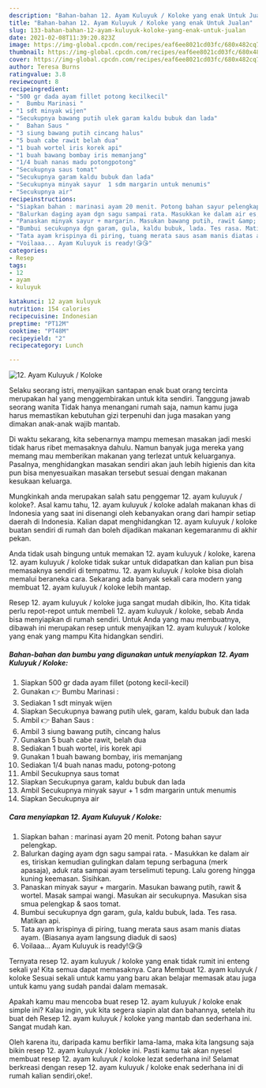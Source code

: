 ```yaml
---
description: "Bahan-bahan 12. Ayam Kuluyuk / Koloke yang enak Untuk Jualan"
title: "Bahan-bahan 12. Ayam Kuluyuk / Koloke yang enak Untuk Jualan"
slug: 133-bahan-bahan-12-ayam-kuluyuk-koloke-yang-enak-untuk-jualan
date: 2021-02-08T11:39:20.823Z
image: https://img-global.cpcdn.com/recipes/eaf6ee8021cd03fc/680x482cq70/12-ayam-kuluyuk-koloke-foto-resep-utama.jpg
thumbnail: https://img-global.cpcdn.com/recipes/eaf6ee8021cd03fc/680x482cq70/12-ayam-kuluyuk-koloke-foto-resep-utama.jpg
cover: https://img-global.cpcdn.com/recipes/eaf6ee8021cd03fc/680x482cq70/12-ayam-kuluyuk-koloke-foto-resep-utama.jpg
author: Teresa Burns
ratingvalue: 3.8
reviewcount: 8
recipeingredient:
- "500 gr dada ayam fillet potong kecilkecil"
- "  Bumbu Marinasi "
- "1 sdt minyak wijen"
- "Secukupnya bawang putih ulek garam kaldu bubuk dan lada"
- "  Bahan Saus "
- "3 siung bawang putih cincang halus"
- "5 buah cabe rawit belah dua"
- "1 buah wortel iris korek api"
- "1 buah bawang bombay iris memanjang"
- "1/4 buah nanas madu potongpotong"
- "Secukupnya saus tomat"
- "Secukupnya garam kaldu bubuk dan lada"
- "Secukupnya minyak sayur  1 sdm margarin untuk menumis"
- "Secukupnya air"
recipeinstructions:
- "Siapkan bahan : marinasi ayam 20 menit. Potong bahan sayur pelengkap."
- "Balurkan daging ayam dgn sagu sampai rata. Masukkan ke dalam air es, tiriskan kemudian gulingkan dalam tepung serbaguna (merk apasaja), aduk rata sampai ayam terselimuti tepung. Lalu goreng hingga kuning keemasan. Sisihkan."
- "Panaskan minyak sayur + margarin. Masukan bawang putih, rawit &amp; wortel. Masak sampai wangi. Masukan air secukupnya. Masukan sisa smua pelengkap &amp; saos tomat."
- "Bumbui secukupnya dgn garam, gula, kaldu bubuk, lada. Tes rasa. Matikan api."
- "Tata ayam krispinya di piring, tuang merata saus asam manis diatas ayam. (Biasanya ayam langsung diaduk di saos)"
- "Voilaaa... Ayam Kuluyuk is ready!😘😘"
categories:
- Resep
tags:
- 12
- ayam
- kuluyuk

katakunci: 12 ayam kuluyuk 
nutrition: 154 calories
recipecuisine: Indonesian
preptime: "PT12M"
cooktime: "PT48M"
recipeyield: "2"
recipecategory: Lunch

---
```



![12. Ayam Kuluyuk / Koloke](https://img-global.cpcdn.com/recipes/eaf6ee8021cd03fc/680x482cq70/12-ayam-kuluyuk-koloke-foto-resep-utama.jpg)

Selaku seorang istri, menyajikan santapan enak buat orang tercinta merupakan hal yang menggembirakan untuk kita sendiri. Tanggung jawab seorang  wanita Tidak hanya menangani rumah saja, namun kamu juga harus memastikan kebutuhan gizi terpenuhi dan juga masakan yang dimakan anak-anak wajib mantab.

Di waktu  sekarang, kita sebenarnya mampu memesan masakan jadi meski tidak harus ribet memasaknya dahulu. Namun banyak juga mereka yang memang mau memberikan makanan yang terlezat untuk keluarganya. Pasalnya, menghidangkan masakan sendiri akan jauh lebih higienis dan kita pun bisa menyesuaikan masakan tersebut sesuai dengan makanan kesukaan keluarga. 



Mungkinkah anda merupakan salah satu penggemar 12. ayam kuluyuk / koloke?. Asal kamu tahu, 12. ayam kuluyuk / koloke adalah makanan khas di Indonesia yang saat ini disenangi oleh kebanyakan orang dari hampir setiap daerah di Indonesia. Kalian dapat menghidangkan 12. ayam kuluyuk / koloke buatan sendiri di rumah dan boleh dijadikan makanan kegemaranmu di akhir pekan.

Anda tidak usah bingung untuk memakan 12. ayam kuluyuk / koloke, karena 12. ayam kuluyuk / koloke tidak sukar untuk didapatkan dan kalian pun bisa memasaknya sendiri di tempatmu. 12. ayam kuluyuk / koloke bisa diolah memalui beraneka cara. Sekarang ada banyak sekali cara modern yang membuat 12. ayam kuluyuk / koloke lebih mantap.

Resep 12. ayam kuluyuk / koloke juga sangat mudah dibikin, lho. Kita tidak perlu repot-repot untuk membeli 12. ayam kuluyuk / koloke, sebab Anda bisa menyiapkan di rumah sendiri. Untuk Anda yang mau membuatnya, dibawah ini merupakan resep untuk menyajikan 12. ayam kuluyuk / koloke yang enak yang mampu Kita hidangkan sendiri.

<!--inarticleads1-->

##### Bahan-bahan dan bumbu yang digunakan untuk menyiapkan 12. Ayam Kuluyuk / Koloke:

1. Siapkan 500 gr dada ayam fillet (potong kecil-kecil)
1. Gunakan  👉 Bumbu Marinasi :
1. Sediakan 1 sdt minyak wijen
1. Siapkan Secukupnya bawang putih ulek, garam, kaldu bubuk dan lada
1. Ambil  👉 Bahan Saus :
1. Ambil 3 siung bawang putih, cincang halus
1. Gunakan 5 buah cabe rawit, belah dua
1. Sediakan 1 buah wortel, iris korek api
1. Gunakan 1 buah bawang bombay, iris memanjang
1. Sediakan 1/4 buah nanas madu, potong-potong
1. Ambil Secukupnya saus tomat
1. Siapkan Secukupnya garam, kaldu bubuk dan lada
1. Ambil Secukupnya minyak sayur + 1 sdm margarin untuk menumis
1. Siapkan Secukupnya air




<!--inarticleads2-->

##### Cara menyiapkan 12. Ayam Kuluyuk / Koloke:

1. Siapkan bahan : marinasi ayam 20 menit. Potong bahan sayur pelengkap.
1. Balurkan daging ayam dgn sagu sampai rata. - Masukkan ke dalam air es, tiriskan kemudian gulingkan dalam tepung serbaguna (merk apasaja), aduk rata sampai ayam terselimuti tepung. Lalu goreng hingga kuning keemasan. Sisihkan.
1. Panaskan minyak sayur + margarin. Masukan bawang putih, rawit &amp; wortel. Masak sampai wangi. Masukan air secukupnya. Masukan sisa smua pelengkap &amp; saos tomat.
1. Bumbui secukupnya dgn garam, gula, kaldu bubuk, lada. Tes rasa. Matikan api.
1. Tata ayam krispinya di piring, tuang merata saus asam manis diatas ayam. (Biasanya ayam langsung diaduk di saos)
1. Voilaaa... Ayam Kuluyuk is ready!😘😘




Ternyata resep 12. ayam kuluyuk / koloke yang enak tidak rumit ini enteng sekali ya! Kita semua dapat memasaknya. Cara Membuat 12. ayam kuluyuk / koloke Sesuai sekali untuk kamu yang baru akan belajar memasak atau juga untuk kamu yang sudah pandai dalam memasak.

Apakah kamu mau mencoba buat resep 12. ayam kuluyuk / koloke enak simple ini? Kalau ingin, yuk kita segera siapin alat dan bahannya, setelah itu buat deh Resep 12. ayam kuluyuk / koloke yang mantab dan sederhana ini. Sangat mudah kan. 

Oleh karena itu, daripada kamu berfikir lama-lama, maka kita langsung saja bikin resep 12. ayam kuluyuk / koloke ini. Pasti kamu tak akan nyesel membuat resep 12. ayam kuluyuk / koloke lezat sederhana ini! Selamat berkreasi dengan resep 12. ayam kuluyuk / koloke enak sederhana ini di rumah kalian sendiri,oke!.

